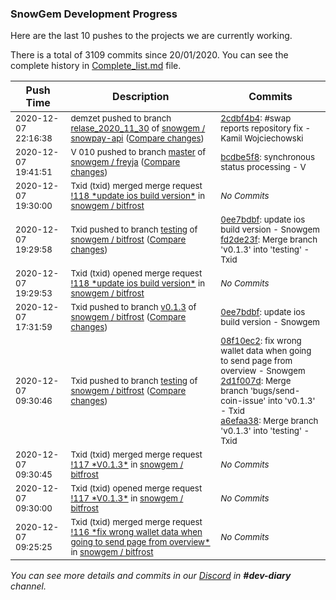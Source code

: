 
### SnowGem Development Progress

Here are the last 10 pushes to the projects we are currently working.

There is a total of 3109 commits since 20/01/2020. You can see the complete history in
 [Complete_list.md](Complete_list.md) file.

| Push Time | Description | Commits |
| --- | --- | --- |
| <sub>2020-12-07 22:16:38</sub> | <sub>demzet pushed to branch [relase\_2020\_11\_30](https://gitlab.com/snowgem/snowpay-api/commits/relase_2020_11_30) of [snowgem / snowpay\-api](https://gitlab.com/snowgem/snowpay-api) ([Compare changes](https://gitlab.com/snowgem/snowpay-api/compare/a7c2559c22f99461c9541657e0ff98e9c9e91ed3...2cdbf4b4d496ea046b6edef5554d2f0cefc1d5d7))</sub> | <sub>[2cdbf4b4](https://gitlab.com/snowgem/snowpay-api/-/commit/2cdbf4b4d496ea046b6edef5554d2f0cefc1d5d7): #swap reports repository fix - Kamil Wojciechowski</sub> |
| <sub>2020-12-07 19:41:51</sub> | <sub>V 010 pushed to branch [master](https://gitlab.com/snowgem/freyja/commits/master) of [snowgem / freyja](https://gitlab.com/snowgem/freyja) ([Compare changes](https://gitlab.com/snowgem/freyja/compare/ef0db685dd97466369030f56c1aa64d178d05c13...bcdbe5f8a6c3ccd5ab7d2a040a280ee9bffecb93))</sub> | <sub>[bcdbe5f8](https://gitlab.com/snowgem/freyja/-/commit/bcdbe5f8a6c3ccd5ab7d2a040a280ee9bffecb93): synchronous status processing - V</sub> |
| <sub>2020-12-07 19:30:00</sub> | <sub>Txid (txid) merged merge request [\!118 \*update ios build version\*](https://gitlab.com/snowgem/bitfrost/-/merge_requests/118) in [snowgem / bitfrost](https://gitlab.com/snowgem/bitfrost)</sub> | <sub>_No Commits_</sub> |
| <sub>2020-12-07 19:29:58</sub> | <sub>Txid pushed to branch [testing](https://gitlab.com/snowgem/bitfrost/commits/testing) of [snowgem / bitfrost](https://gitlab.com/snowgem/bitfrost) ([Compare changes](https://gitlab.com/snowgem/bitfrost/compare/a6efaa38bda5e7cefa10d1c086a7f1e35abf5fdc...fd2de23f99a2c4fae03737fac61367ff67fc10bf))</sub> | <sub>[0ee7bdbf](https://gitlab.com/snowgem/bitfrost/-/commit/0ee7bdbfc7dd53a32b2c302f49dd997b6a16dd96): update ios build version - Snowgem<br>[fd2de23f](https://gitlab.com/snowgem/bitfrost/-/commit/fd2de23f99a2c4fae03737fac61367ff67fc10bf): Merge branch 'v0.1.3' into 'testing' - Txid</sub> |
| <sub>2020-12-07 19:29:53</sub> | <sub>Txid (txid) opened merge request [\!118 \*update ios build version\*](https://gitlab.com/snowgem/bitfrost/-/merge_requests/118) in [snowgem / bitfrost](https://gitlab.com/snowgem/bitfrost)</sub> | <sub>_No Commits_</sub> |
| <sub>2020-12-07 17:31:59</sub> | <sub>Txid pushed to branch [v0\.1\.3](https://gitlab.com/snowgem/bitfrost/commits/v0.1.3) of [snowgem / bitfrost](https://gitlab.com/snowgem/bitfrost) ([Compare changes](https://gitlab.com/snowgem/bitfrost/compare/2d1f007df26e5158563de6dd95bb150942ef6154...0ee7bdbfc7dd53a32b2c302f49dd997b6a16dd96))</sub> | <sub>[0ee7bdbf](https://gitlab.com/snowgem/bitfrost/-/commit/0ee7bdbfc7dd53a32b2c302f49dd997b6a16dd96): update ios build version - Snowgem</sub> |
| <sub>2020-12-07 09:30:46</sub> | <sub>Txid pushed to branch [testing](https://gitlab.com/snowgem/bitfrost/commits/testing) of [snowgem / bitfrost](https://gitlab.com/snowgem/bitfrost) ([Compare changes](https://gitlab.com/snowgem/bitfrost/compare/4e78f88d9e5cb6d2cdb4671c445eed76bd06dc2e...a6efaa38bda5e7cefa10d1c086a7f1e35abf5fdc))</sub> | <sub>[08f10ec2](https://gitlab.com/snowgem/bitfrost/-/commit/08f10ec20c1a7d8e13a00913eff3a5e4b5266b3c): fix wrong wallet data when going to send page from overview - Snowgem<br>[2d1f007d](https://gitlab.com/snowgem/bitfrost/-/commit/2d1f007df26e5158563de6dd95bb150942ef6154): Merge branch 'bugs/send-coin-issue' into 'v0.1.3' - Txid<br>[a6efaa38](https://gitlab.com/snowgem/bitfrost/-/commit/a6efaa38bda5e7cefa10d1c086a7f1e35abf5fdc): Merge branch 'v0.1.3' into 'testing' - Txid</sub> |
| <sub>2020-12-07 09:30:45</sub> | <sub>Txid (txid) merged merge request [\!117 \*V0\.1\.3\*](https://gitlab.com/snowgem/bitfrost/-/merge_requests/117) in [snowgem / bitfrost](https://gitlab.com/snowgem/bitfrost)</sub> | <sub>_No Commits_</sub> |
| <sub>2020-12-07 09:30:00</sub> | <sub>Txid (txid) opened merge request [\!117 \*V0\.1\.3\*](https://gitlab.com/snowgem/bitfrost/-/merge_requests/117) in [snowgem / bitfrost](https://gitlab.com/snowgem/bitfrost)</sub> | <sub>_No Commits_</sub> |
| <sub>2020-12-07 09:25:25</sub> | <sub>Txid (txid) merged merge request [\!116 \*fix wrong wallet data when going to send page from overview\*](https://gitlab.com/snowgem/bitfrost/-/merge_requests/116) in [snowgem / bitfrost](https://gitlab.com/snowgem/bitfrost)</sub> | <sub>_No Commits_</sub> |

_You can see more details and commits in our [Discord](https://discord.gg/zumGnbg) in **#dev-diary** channel._

